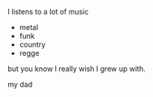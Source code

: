 I listens to a lot of music
- metal
- funk
- country
- regge

but you know I really wish I grew up with. 

my dad 